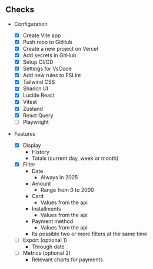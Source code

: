 ## Checks

- Configuration

  - [x] Create Vite app
  - [x] Push repo to GitHub
  - [x] Create a new project on Vercel
  - [x] Add secrets in GitHub
  - [x] Setup CI/CD
  - [x] Settings for VsCode
  - [x] Add new rules to ESLint
  - [x] Tailwind CSS
  - [x] Shadcn UI
  - [x] Lucide React
  - [x] Vitest
  - [x] Zustand
  - [x] React Query
  - [ ] Playwright

- Features
  - [x] Display
    - History
    - Totals (current day, week or month)
  - [x] Filter
    - Date
      - Always in 2025
    - Amount
      - Range from 0 to 2000
    - Card
      - Values from the api
    - Installments
      - Values from the api
    - Payment method
      - Values from the api
    - Its possible two or more filters at the same time
  - [ ] Export (optional 1)
    - Through date
  - [ ] Metrics (optional 2)
    - Relevant charts for payments

